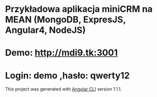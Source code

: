 
# Przykładowa aplikacja miniCRM na MEAN (MongoDB, ExpresJS, Angular4, NodeJS)

# Demo: http://mdi9.tk:3001 
# Login: demo ,hasło: qwerty12

This project was generated with [Angular CLI](https://github.com/angular/angular-cli) version 1.1.1.


